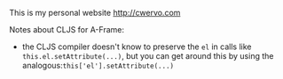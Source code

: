 This is my personal website http://cwervo.com

Notes about CLJS for A-Frame:
- the CLJS compiler doesn't know to preserve the `el` in calls like `this.el.setAttribute(...)`, but you can get around this by using  the analogous:`this['el'].setAttribute(...)`
<!-- - `(aget this "el")` seems to work, over `(.-el this)` -->
<!-- - for some reason, even under a `this-as this`, `(.-el this)` nor `(.-el js/this)` work, (`el` is undefined), but after getting CLJSJS to compile `(aget js/this "el")` works! -->
